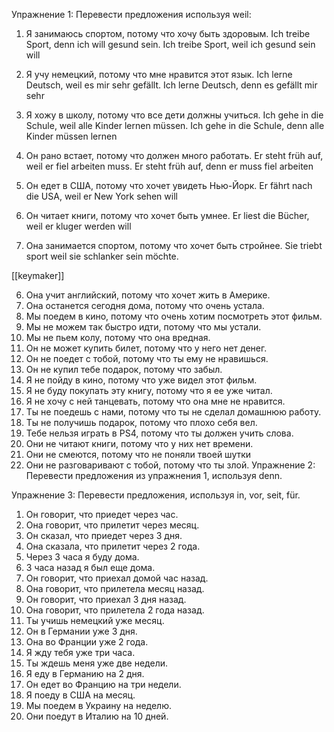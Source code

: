 Упражнение 1: Перевести предложения используя weil:
1. Я занимаюсь спортом, потому что хочу быть здоровым. 
Ich treibe Sport, denn ich will gesund sein. 
Ich treibe Sport, weil ich gesund sein will 

1. Я учу немецкий, потому что мне нравится этот язык. 
Ich lerne Deutsch, weil es mir sehr gefällt. 
Ich lerne Deutsch, denn es gefällt mir sehr 

1. Я хожу в школу, потому что все дети должны учиться. Ich gehe in die Schule, weil alle Kinder lernen müssen. Ich gehe in die Schule, denn alle Kinder müssen lernen 
2. Он рано встает, потому что должен много работать. Er steht früh auf, weil er fiel arbeiten muss. Er steht früh auf, denn er muss fiel arbeiten
3. Он едет в США, потому что хочет увидеть Нью-Йорк. Er fährt nach die USA, weil er New York sehen will
4. Он читает книги, потому что хочет быть умнее. Er liest die Bücher, weil er kluger werden will

5. Она занимается спортом, потому что хочет быть стройнее. Sie triebt sport weil sie schlanker sein möchte.

[[keymaker]]


6. Она учит английский, потому что хочет жить в Америке.
7. Она останется сегодня дома, потому что очень устала.
8. Мы поедем в кино, потому что очень хотим посмотреть этот фильм.
9. Мы не можем так быстро идти, потому что мы устали.
10. Мы не пьем колу, потому что она вредная.
11. Он не может купить билет, потому что у него нет денег.
12. Он не поедет с тобой, потому что ты ему не нравишься.
13. Он не купил тебе подарок, потому что забыл.
14. Я не пойду в кино, потому что уже видел этот фильм.
15. Я не буду покупать эту книгу, потому что я ее уже читал.
16. Я не хочу с ней танцевать, потому что она мне не нравится.
17. Ты не поедешь с нами, потому что ты не сделал домашнюю работу.
18. Ты не получишь подарок, потому что плохо себя вел.
19. Тебе нельзя играть в PS4, потому что ты должен учить слова.
20. Они не читают книги, потому что у них нет времени.
21. Они не смеются, потому что не поняли твоей шутки
22. Они не разговаривают с тобой, потому что ты злой.
Упражнение 2: Перевести предложения из упражнения 1, используя denn.

Упражнение 3: Перевести предложения, используя in, vor, seit, für.
1. Он говорит, что приедет через час.
2. Она говорит, что прилетит через месяц.
3. Он сказал, что приедет через 3 дня.
4. Она сказала, что прилетит через 2 года.
5. Через 3 часа я буду дома.
6. 3 часа назад я был еще дома.
7. Он говорит, что приехал домой час назад.
8. Она говорит, что прилетела месяц назад.
9. Он говорит, что приехал 3 дня назад.
10. Она говорит, что прилетела 2 года назад.
11. Ты учишь немецкий уже месяц.
12. Он в Германии уже 3 дня.
13. Она во Франции уже 2 года.
14. Я жду тебя уже три часа.
15. Ты ждешь меня уже две недели.
16. Я еду в Германию на 2 дня.
17. Он едет во Францию на три недели.
18. Я поеду в США на месяц.
19. Мы поедем в Украину на неделю.
20. Они поедут в Италию на 10 дней.